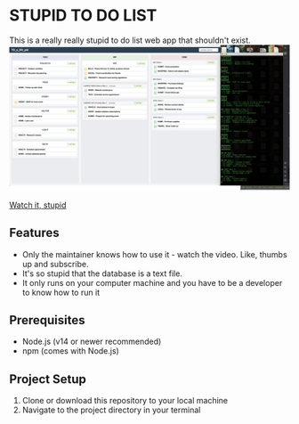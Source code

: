 # STUPID TO DO LIST

This is a really really stupid to do list web app that shouldn't exist.
![stupid.png](stupid.png)

[Watch it, stupid](https://www.youtube.com/watch?v=mzJVpDaHGUg)

## Features
- Only the maintainer knows how to use it - watch the video. Like, thumbs up and subscribe.
- It's so stupid that the database is a text file.
- It only runs on your computer machine and you have to be a developer to know how to run it

## Prerequisites

- Node.js (v14 or newer recommended)
- npm (comes with Node.js)

## Project Setup

1. Clone or download this repository to your local machine
2. Navigate to the project directory in your terminal
